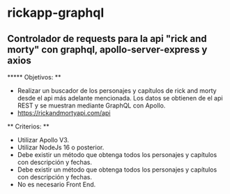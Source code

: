 # rickapp-graphql
## Controlador de requests para la api "rick and morty" con graphql, apollo-server-express y axios
***** Objetivos: **
* Realizar un buscador de los personajes y capítulos de rick and morty desde el api más adelante mencionada. Los datos se obtienen de el api REST y se muestran mediante GraphQL con Apollo.
* https://rickandmortyapi.com/api

** Criterios: **
* Utilizar Apollo V3.
* Utilizar NodeJs 16 o posterior.
* Debe existir un método que obtenga todos los personajes y capítulos con descripción y fechas.
* Debe existir un método que obtenga todos los personajes y capítulos con descripción y fechas.
* No es necesario Front End.



